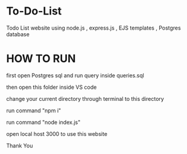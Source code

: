 # To-Do-List
Todo List website using node.js , express.js , EJS templates , Postgres database
# HOW TO RUN
first open Postgres sql and run query inside queries.sql

then open this folder inside VS code

change your current directory through terminal to this directory

run command "npm i"

run command "node index.js"

open local host 3000 to use this website

Thank You

